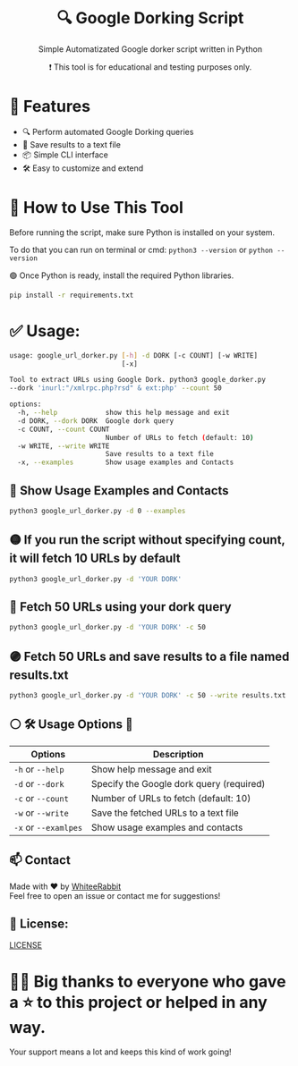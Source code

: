 <div align="center">
  <h1>🔍 Google Dorking Script</h1>
  <p>Simple Automatizated Google dorker script written in Python</p>
  <p>❗ This tool is for educational and testing purposes only.</p>
</div>

# 🎯 Features

- 🔍 Perform automated Google Dorking queries
- 📄 Save results to a text file
- 📦 Simple CLI interface
- 🛠️ Easy to customize and extend


<h1>🚀 How to Use This Tool</h1>
<p>Before running the script, make sure Python is installed on your system.</p>

To do that you can run on terminal or cmd: `python3 --version` or `python --version`
<p>🟢 Once Python is ready, install the required Python libraries.</p>

```bash
pip install -r requirements.txt
```

<h1>✅ Usage:</h1>

```bash
usage: google_url_dorker.py [-h] -d DORK [-c COUNT] [-w WRITE]
                            [-x]

Tool to extract URLs using Google Dork. python3 google_dorker.py
--dork 'inurl:"/xmlrpc.php?rsd" & ext:php' --count 50

options:
  -h, --help            show this help message and exit
  -d DORK, --dork DORK  Google dork query
  -c COUNT, --count COUNT
                        Number of URLs to fetch (default: 10)
  -w WRITE, --write WRITE
                        Save results to a text file
  -x, --examples        Show usage examples and Contacts
```

<h2>🔴 Show Usage Examples and Contacts</h2>

```bash
python3 google_url_dorker.py -d 0 --examples
```
<h2>🟡 If you run the script without specifying count, it will fetch 10 URLs by default </h2>

```bash
python3 google_url_dorker.py -d 'YOUR DORK'
```
<h2>🔵 Fetch 50 URLs using your dork query </h2>

```bash
python3 google_url_dorker.py -d 'YOUR DORK' -c 50
```
<h2>🟣 Fetch 50 URLs and save results to a file named results.txt </h2>

```bash
python3 google_url_dorker.py -d 'YOUR DORK' -c 50 --write results.txt
```


<h2>⚪ 🛠️ Usage Options 📝</h2>

| Options | Description |
| ------ | ------ |
| `-h` or `--help` | Show help message and exit |
| `-d` or `--dork` | Specify the Google dork query (required) |
| `-c` or `--count` | Number of URLs to fetch (default: 10) |
| `-w` or `--write` | Save the fetched URLs to a text file |
| `-x` or `--examlpes` | Show usage examples and contacts |


## 📫 Contact

Made with ❤️ by [WhiteeRabbit](https://github.com/WhiteeRabbit)  
Feel free to open an issue or contact me for suggestions!


## 📃 License: 
[LICENSE](https://github.com/WhiteeRabbit/Google_Dorking_Script/blob/main/LICENSE)

<h1> 🙏🏻 Big thanks to everyone who gave a ⭐️ to this project or helped in any way. </h1>
Your support means a lot and keeps this kind of work going!








